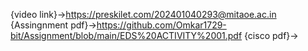 {video link}->https://preskilet.com/202401040293@mitaoe.ac.in
{Assingnment pdf}->https://github.com/Omkar1729-bit/Assignment/blob/main/EDS%20ACTIVITY%2001.pdf
{cisco pdf}->
